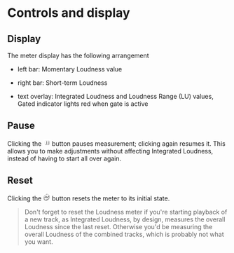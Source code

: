 # Controls and display

## Display
The meter display has the following arrangement

* left bar: Momentary Loudness value

* right bar: Short-term Loudness

* text overlay: Integrated Loudness and
Loudness Range (LU) values, Gated indicator lights red when gate is active

## Pause
Clicking the ![](include/Pause.png) button pauses measurement; clicking again resumes it. 
This allows you to make adjustments without affecting Integrated Loudness, instead of having to start all over again.

## Reset
Clicking the ![](include/Refresh.png) button resets the meter to its initial state.

> Don't forget to reset the Loudness meter if you're starting playback of a new track, as Integrated Loudness, by design, measures the overall Loudness since the last reset. 
> Otherwise you'd be measuring the overall Loudness of the combined tracks, which is probably not what you want.


